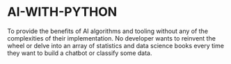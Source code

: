 # AI-WITH-PYTHON
 To provide the benefits of AI algorithms and tooling without any of the complexities of their implementation. No developer wants to reinvent the wheel or delve into an array of statistics and data science books every time they want to build a chatbot or classify some data.

